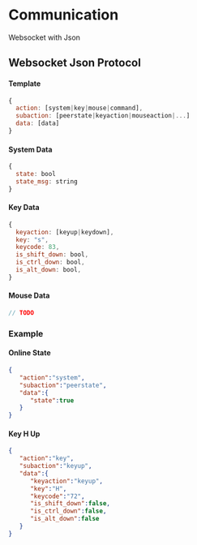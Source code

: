 # Communication
Websocket with Json

## Websocket Json Protocol
#### Template
```javascript
{
  action: [system|key|mouse|command],
  subaction: [peerstate|keyaction|mouseaction|...]
  data: [data]
}
```
#### System Data
```javascript
{
  state: bool
  state_msg: string
}
```

#### Key Data
```javascript
{
  keyaction: [keyup|keydown],
  key: "s",
  keycode: 83,
  is_shift_down: bool,
  is_ctrl_down: bool,
  is_alt_down: bool,
}
```

#### Mouse Data
```javascript
// TODO
```

### Example
#### Online State
```json
{  
   "action":"system",
   "subaction":"peerstate",
   "data":{  
      "state":true
   }
}
```
#### Key H Up
```json
{  
   "action":"key",
   "subaction":"keyup",
   "data":{  
      "keyaction":"keyup",
      "key":"H",
      "keycode":"72",
      "is_shift_down":false,
      "is_ctrl_down":false,
      "is_alt_down":false
   }
}
```

